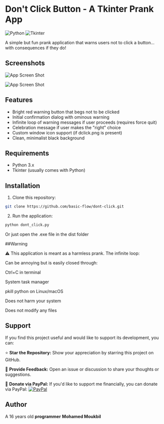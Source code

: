 # Don't Click Button - A Tkinter Prank App

![Python](https://img.shields.io/badge/Python-3.x-blue.svg)
![Tkinter](https://img.shields.io/badge/GUI-Tkinter-green.svg)

A simple but fun prank application that warns users not to click a button... with consequences if they do!

## Screenshots

![App Screen Shot](file:///C:/Users/basic%20man/Downloads/Screenshot%202025-03-27%20193024.png)

![App Screen Shot](file:///C:/Users/basic%20man/Downloads/Screenshot%202025-03-27%20193054.png)

## Features

- Bright red warning button that begs not to be clicked
- Initial confirmation dialog with ominous warning
- Infinite loop of warning messages if user proceeds (requires force quit)
- Celebration message if user makes the "right" choice
- Custom window icon support (if dclick.png is present)
- Clean, minimalist black background

## Requirements

- Python 3.x
- Tkinter (usually comes with Python)

## Installation

1. Clone this repository:
```bash
git clone https://github.com/basic-flow/dont-click.git
```
2. Run the application:
```bash
python dont_click.py
```
Or just open the .exe file in the dist folder

##Warning

⚠️ This application is meant as a harmless prank. The infinite loop:

Can be annoying but is easily closed through:

Ctrl+C in terminal

System task manager

pkill python on Linux/macOS

Does not harm your system

Does not modify any files

## Support

If you find this project useful and would like to support its development, you can:

⭐ **Star the Repository:** Show your appreciation by starring this project on GitHub.

💬 **Provide Feedback:** Open an issue or discussion to share your thoughts or suggestions.

🤍 **Donate via PayPal:** If you'd like to support me financially, you can donate via PayPal:
[![PayPal](https://img.shields.io/badge/Donate-PayPal-blue?logo=paypal)](https://paypal.me/basic1man?country.x=MA&locale.x=en_US)


## Author

A 16 years old **programmer**
**Mohamed Moukbil**
